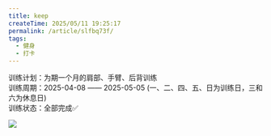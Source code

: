 ```yaml
---
title: keep
createTime: 2025/05/11 19:25:17
permalink: /article/slfbq73f/
tags:
  - 健身
  - 打卡
---
```

训练计划：为期一个月的肩部、手臂、后背训练  
训练周期：2025-04-08 —— 2025-05-05 (一、二、四、五、日为训练日，三和六为休息日)  
训练状态：全部完成✅

<Image src="/images/life/2025-05-11/2025-05-11-01.jpg" />
